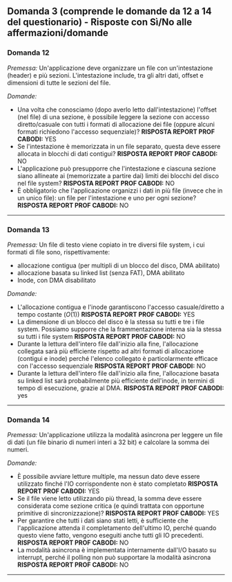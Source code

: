 ## Domanda 3 (comprende le domande da 12 a 14 del questionario) - Risposte con Sì/No alle affermazioni/domande

### Domanda 12

_Premessa:_
Un'applicazione deve organizzare un file con un'intestazione (header) e più sezioni. L'intestazione include, tra
gli altri dati, offset e dimensioni di tutte le sezioni del file.

_Domande:_
* Una volta che conosciamo (dopo averlo letto dall'intestazione) l'offset (nel file) di una sezione, è possibile leggere
  la sezione con accesso diretto/casuale con tutti i formati di allocazione dei file (oppure alcuni formati richiedono l'accesso sequenziale)?
**RISPOSTA REPORT PROF CABODI:** YES
* Se l'intestazione è memorizzata in un file separato, questa deve essere allocata in blocchi di dati contigui? **RISPOSTA REPORT PROF CABODI:** NO
* L'applicazione può presupporre che l'intestazione e ciascuna sezione siano allineate ai (memorizzate a partire dai)
  limiti dei blocchi del disco nel file system? **RISPOSTA REPORT PROF CABODI:** NO
* È obbligatorio che l'applicazione organizzi i dati in più file (invece che in un unico file): un file per l'intestazione e uno per ogni sezione?
  **RISPOSTA REPORT PROF CABODI:** NO
---

### Domanda 13

_Premessa:_
Un file di testo viene copiato in tre diversi file system, i cui formati di file sono, rispettivamente:
- allocazione contigua (per multipli di un blocco del disco, DMA abilitato)
- allocazione basata su linked list (senza FAT), DMA abilitato
- Inode, con DMA disabilitato

_Domande:_
* L'allocazione contigua e l'inode garantiscono l'accesso casuale/diretto a tempo costante $(O(1))$ **RISPOSTA REPORT PROF CABODI:** YES
* La dimensione di un blocco del disco è la stessa su tutti e tre i file system. Possiamo supporre che la frammentazione
  interna sia la stessa su tutti i file system **RISPOSTA REPORT PROF CABODI:** NO
* Durante la lettura dell'intero file dall'inizio alla fine, l'allocazione collegata sarà più efficiente rispetto ad altri
  formati di allocazione (contigui e inode) perché l'elenco collegato è particolarmente efficace con l'accesso sequenziale **RISPOSTA REPORT PROF CABODI:** NO
* Durante la lettura dell'intero file dall'inizio alla fine, l'allocazione basata su linked list sarà probabilmente più
  efficiente dell'inode, in termini di tempo di esecuzione, grazie al DMA. **RISPOSTA REPORT PROF CABODI:** yes

---

### Domanda 14

_Premessa:_
Un'applicazione utilizza la modalità asincrona per leggere un file di dati (un file binario di numeri interi a 32
bit) e calcolare la somma dei numeri.

_Domande:_
* È possibile avviare letture multiple, ma nessun dato deve essere utilizzato finché l'IO corrispondente non è stato completato **RISPOSTA REPORT PROF CABODI:** YES
* Se il file viene letto utilizzando più thread, la somma deve essere considerata come sezione critica (e quindi trattata
  con opportune primitive di sincronizzazione)? **RISPOSTA REPORT PROF CABODI:** YES
* Per garantire che tutti i dati siano stati letti, è sufficiente che l'applicazione attenda il completamento dell'ultimo IO,
  perché quando questo viene fatto, vengono eseguiti anche tutti gli IO precedenti. **RISPOSTA REPORT PROF CABODI:** NO
* La modalità asincrona è implementata internamente dall'I/O basato su interrupt, perché il polling non può supportare
  la modalità asincrona **RISPOSTA REPORT PROF CABODI:** NO

---